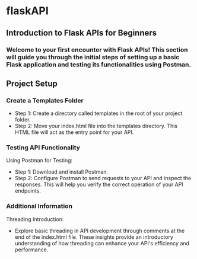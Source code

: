 # flaskAPI

## Introduction to Flask APIs for Beginners
### Welcome to your first encounter with Flask APIs! This section will guide you through the initial steps of setting up a basic Flask application and testing its functionalities using Postman.

## Project Setup

### Create a Templates Folder
* Step 1: Create a directory called templates in the root of your project folder.
* Step 2: Move your index.html file into the templates directory. This HTML file will act as the entry point for your API.
### Testing API Functionality

Using Postman for Testing:

* Step 1: Download and install Postman.
* Step 2: Configure Postman to send requests to your API and inspect the responses. This will help you verify the correct operation of your API endpoints.
  
### Additional Information

Threading Introduction:
* Explore basic threading in API development through comments at the end of the index.html file. These insights provide an introductory understanding of how threading can enhance your API's efficiency and performance.
